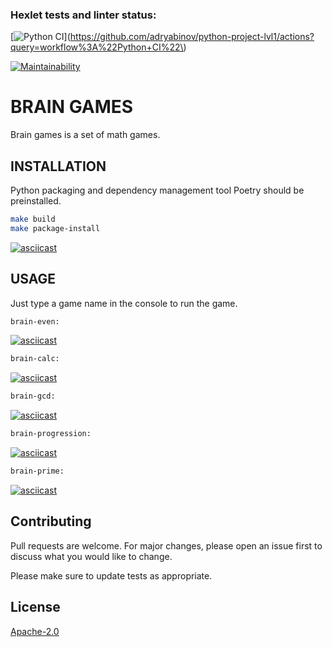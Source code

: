 ### Hexlet tests and linter status:
[![Python CI](https://github.com/adryabinov/python-project-lvl1/workflows/Python%20CI/badge.svg)](https://github.com/adryabinov/python-project-lvl1/actions?query=workflow%3A%22Python+CI%22\)

[![Maintainability](https://api.codeclimate.com/v1/badges/de2749a9445053781649/maintainability)](https://codeclimate.com/github/adryabinov/python-project-lvl1/maintainability)

# BRAIN GAMES

Brain games is a set of math games.

## INSTALLATION

Python packaging and dependency management tool Poetry should be preinstalled.

```bash
make build
make package-install
```

[![asciicast](https://asciinema.org/a/RJtra5SWZ5oKeWcC0jiJvPrWL.svg)](https://asciinema.org/a/RJtra5SWZ5oKeWcC0jiJvPrWL)

## USAGE

Just type a game name in the console to run the game.

```bash
brain-even:
```

[![asciicast](https://asciinema.org/a/mJc2PJHD4ZlfJRUyxEbKR5Xz5.svg)](https://asciinema.org/a/mJc2PJHD4ZlfJRUyxEbKR5Xz5)

```bash
brain-calc:
```

[![asciicast](https://asciinema.org/a/lCJYIQiXgv2UcqGgwHzDA7Tpb.svg)](https://asciinema.org/a/lCJYIQiXgv2UcqGgwHzDA7Tpb)

```bash
brain-gcd:
```

[![asciicast](https://asciinema.org/a/18FSrMBAWvNJ6u741jXNejXEb.svg)](https://asciinema.org/a/18FSrMBAWvNJ6u741jXNejXEb)

```bash
brain-progression:
```

[![asciicast](https://asciinema.org/a/MaJvysIF5VLy84JdnSh1ASLbe.svg)](https://asciinema.org/a/MaJvysIF5VLy84JdnSh1ASLbe)

```bash
brain-prime:
```

[![asciicast](https://asciinema.org/a/yJWH5PZUsYYMfRoBQNhfNqKeg.svg)](https://asciinema.org/a/yJWH5PZUsYYMfRoBQNhfNqKeg)

## Contributing
Pull requests are welcome. For major changes, please open an issue first to discuss what you would like to change.

Please make sure to update tests as appropriate.

## License
[Apache-2.0](http://www.apache.org/licenses/LICENSE-2.0)